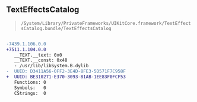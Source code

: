 ## TextEffectsCatalog

> `/System/Library/PrivateFrameworks/UIKitCore.framework/TextEffectsCatalog.bundle/TextEffectsCatalog`

```diff

-7439.1.106.0.0
+7511.1.104.0.0
   __TEXT.__text: 0x0
   __TEXT.__const: 0x48
   - /usr/lib/libSystem.B.dylib
-  UUID: D3411A56-0FF2-3E4D-8FE3-5D571F7C958F
+  UUID: BE310271-E370-3093-81AB-1EE83F0FCF53
   Functions: 0
   Symbols:   0
   CStrings:  0

```
